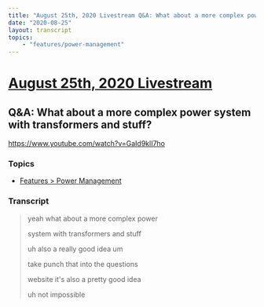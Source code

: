 ```yaml
---
title: "August 25th, 2020 Livestream Q&A: What about a more complex power system with transformers and stuff?"
date: "2020-08-25"
layout: transcript
topics:
    - "features/power-management"
---
```

# [August 25th, 2020 Livestream](../2020-08-25.md)
## Q&A: What about a more complex power system with transformers and stuff?
https://www.youtube.com/watch?v=GaId9klI7ho

### Topics
* [Features > Power Management](../topics/features/power-management.md)

### Transcript

> yeah what about a more complex power
> 
> system with transformers and stuff
> 
> uh also a really good idea um
> 
> take punch that into the questions
> 
> website it's also a pretty good idea
> 
> uh not impossible
> 
